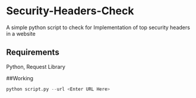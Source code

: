 # Security-Headers-Check
 A simple python script to check for Implementation of top security headers in a  website

## Requirements
Python, Request Library

##Working
```python
python script.py --url <Enter URL Here> 
```
